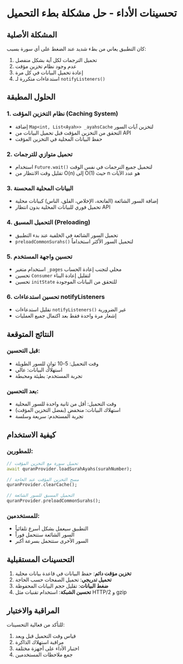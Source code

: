 # تحسينات الأداء - حل مشكلة بطء التحميل

## المشكلة الأصلية
كان التطبيق يعاني من بطء شديد عند الضغط على أي سورة بسبب:
1. تحميل الترجمات لكل آية بشكل منفصل
2. عدم وجود نظام تخزين مؤقت
3. إعادة تحميل البيانات في كل مرة
4. استدعاءات متكررة لـ `notifyListeners()`

## الحلول المطبقة

### 1. نظام التخزين المؤقت (Caching System)
- إضافة `Map<int, List<Ayah>> _ayahsCache` لتخزين آيات السور
- التحقق من التخزين المؤقت قبل تحميل البيانات من API
- حفظ البيانات المحلية في التخزين المؤقت

### 2. تحميل متوازي للترجمات
- استخدام `Future.wait()` لتحميل جميع الترجمات في نفس الوقت
- تقليل وقت الانتظار من O(n) إلى O(1) حيث n هو عدد الآيات

### 3. البيانات المحلية المحسنة
- إضافة السور الشائعة (الفاتحة، الإخلاص، الفلق، الناس) كبيانات محلية
- تحميل فوري للبيانات المحلية بدون انتظار API

### 4. التحميل المسبق (Preloading)
- تحميل السور الشائعة في الخلفية عند بدء التطبيق
- `preloadCommonSurahs()` لتحميل السور الأكثر استخداماً

### 5. تحسين واجهة المستخدم
- استخدام متغير `_pages` محلي لتجنب إعادة الحساب
- تحسين `Consumer` لتقليل إعادة البناء
- تحسين `initState` للتحقق من البيانات الموجودة

### 6. تحسين استدعاءات notifyListeners
- تقليل استدعاءات `notifyListeners()` غير الضرورية
- إشعار مرة واحدة فقط بعد اكتمال جميع العمليات

## النتائج المتوقعة

### قبل التحسين:
- وقت التحميل: 5-10 ثوانٍ للسور الطويلة
- استهلاك البيانات: عالي
- تجربة المستخدم: بطيئة ومحبطة

### بعد التحسين:
- وقت التحميل: أقل من ثانية واحدة للسور المحلية
- استهلاك البيانات: منخفض (بفضل التخزين المؤقت)
- تجربة المستخدم: سريعة وسلسة

## كيفية الاستخدام

### للمطورين:
```dart
// تحميل سورة مع التخزين المؤقت
await quranProvider.loadSurahAyahs(surahNumber);

// مسح التخزين المؤقت عند الحاجة
quranProvider.clearCache();

// التحميل المسبق للسور الشائعة
quranProvider.preloadCommonSurahs();
```

### للمستخدمين:
- التطبيق سيعمل بشكل أسرع تلقائياً
- السور الشائعة ستتحمل فوراً
- السور الأخرى ستتحمل بسرعة أكبر

## التحسينات المستقبلية

1. **تخزين مؤقت دائم**: حفظ البيانات في قاعدة بيانات محلية
2. **تحميل تدريجي**: تحميل الصفحات حسب الحاجة
3. **ضغط البيانات**: تقليل حجم البيانات المحفوظة
4. **تحسين الشبكة**: استخدام تقنيات مثل HTTP/2 و gzip

## المراقبة والاختبار

للتأكد من فعالية التحسينات:
1. قياس وقت التحميل قبل وبعد
2. مراقبة استهلاك الذاكرة
3. اختبار الأداء على أجهزة مختلفة
4. جمع ملاحظات المستخدمين 